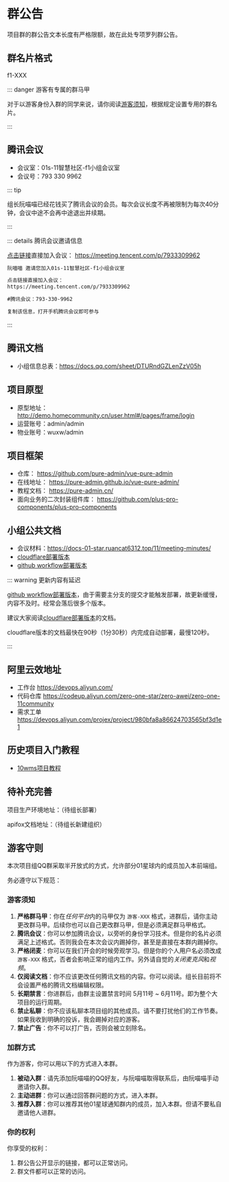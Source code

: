 # 群公告

项目群的群公告文本长度有严格限额，故在此处专项罗列群公告。

## 群名片格式

f1-XXX

::: danger 游客有专属的群马甲

对于以游客身份入群的同学来说，请你阅读[游客须知](#游客须知)，根据规定设置专用的群名片。

:::

## 腾讯会议

- 会议室：01s-11智慧社区-f1小组会议室
- 会议号：793 330 9962

::: tip

组长阮喵喵已经花钱买了腾讯会议的会员。每次会议长度不再被限制为每次40分钟，会议中途不会再中途退出并续期。

:::

::: details 腾讯会议邀请信息

[点击链接](https://meeting.tencent.com/p/7933309962)直接加入会议： https://meeting.tencent.com/p/7933309962

```txt
阮喵喵 邀请您加入01s-11智慧社区-f1小组会议室

点击链接直接加入会议：
https://meeting.tencent.com/p/7933309962

#腾讯会议：793-330-9962

复制该信息，打开手机腾讯会议即可参与
```

:::

## 腾讯文档

- 小组信息总表：https://docs.qq.com/sheet/DTURndGZLenZzV05h

## 项目原型

- 原型地址：http://demo.homecommunity.cn/user.html#/pages/frame/login
- 运营账号：admin/admin
- 物业账号：wuxw/admin

## 项目框架

- 仓库： https://github.com/pure-admin/vue-pure-admin
- 在线地址： https://pure-admin.github.io/vue-pure-admin/
- 教程文档： https://pure-admin.cn/
- 面向业务的二次封装组件库： https://github.com/plus-pro-components/plus-pro-components

## 小组公共文档

- 会议材料：https://docs-01-star.ruancat6312.top/11/meeting-minutes/
- [cloudflare部署版本](https://docs-01-star.ruan-cat.com/11/meeting-minutes/)
- [github workflow部署版本](https://docs-01-star.ruancat6312.top/11/meeting-minutes/)

::: warning 更新内容有延迟

[github workflow部署版本](https://docs-01-star.ruancat6312.top/11/meeting-minutes/)，由于需要主分支的提交才能触发部署，故更新缓慢，内容不及时。经常会落后很多个版本。

建议大家阅读[cloudflare部署版本](https://docs-01-star.ruan-cat.com/11/meeting-minutes/)的文档。

cloudflare版本的文档最快在90秒（1分30秒）内完成自动部署，最慢120秒。

:::

## 阿里云效地址

- 工作台 https://devops.aliyun.com/
- 代码仓库 https://codeup.aliyun.com/zero-one-star/zero-awei/zero-one-11community
- 需求工单 https://devops.aliyun.com/projex/project/980bfa8a86624703565bf3d1e1

## 历史项目入门教程

- [10wms项目教程](https://01s-10wms-frontend-docs.ruancat6312.top/)

## 待补充完善

项目生产环境地址：（待组长部署）

apifox文档地址：（待组长新建组织）

## 游客守则

本次项目组QQ群采取半开放式的方式，允许部分01星球内的成员加入本前端组。

务必遵守以下规范：

### 游客须知

1. **严格群马甲**：你在*任何平台*内的马甲仅为 `游客-XXX` 格式，进群后，请你主动更改群马甲。后续你也可以自己更改群马甲，但是必须满足群马甲格式。
2. **腾讯会议**：你可以参加腾讯会议，以旁听的身份学习技术。但是你的名片必须满足上述格式。否则我会在本次会议内踢掉你，甚至是直接在本群内踢掉你。
3. **严格闭麦**：你可以在我们开会的时候旁观学习。但是你的个人用户名必须改成 `游客-XXX` 格式，否者会影响正常的组内工作。另外请自觉的*关闭麦克风*和*视频*。
4. **仅阅读文档**：你不应该更改任何腾讯文档的内容。你可以阅读。组长目前将不会设置严格的腾讯文档编辑权限。
5. **长期禁言**：你进群后，由群主设置禁言时间 5月11号 ~ 6月11号。即为整个大项目的运行周期。
6. **禁止私聊**：你不应该私聊本项目组的其他成员。请不要打扰他们的工作节奏。如果我收到明确的投诉，我会踢掉对应的游客。
7. **禁止广告**：你不可以打广告，否则会被立刻除名。

### 加群方式

作为游客，你可以用以下的方式进入本群。

1. **被动入群**：请先添加阮喵喵的QQ好友，与阮喵喵取得联系后，由阮喵喵手动邀请你入群。
2. **主动进群**：你可以通过回答群问题的方式，进入本群。
3. **推荐入群**：你可以推荐其他01星球通知群内的成员，加入本群。但请不要私自邀请他人进群。

### 你的权利

你享受的权利：

1. 群公告公开显示的链接，都可以正常访问。
2. 群文件都可以正常的访问。
